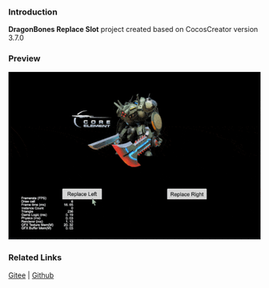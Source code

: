### Introduction
**DragonBones Replace Slot** project created based on CocosCreator version 3.7.0

### Preview
![image](../../../gif/202203/2022030402.gif)

### Related Links
[Gitee](https://gitee.com/mirrors_cocos-creator/test-cases-3d/tree/v3.0/assets/cases/dragonbones) | [Github](https://github.com/cocos-creator/test-cases-3d/tree/v3.0/assets/cases/dragonbones)